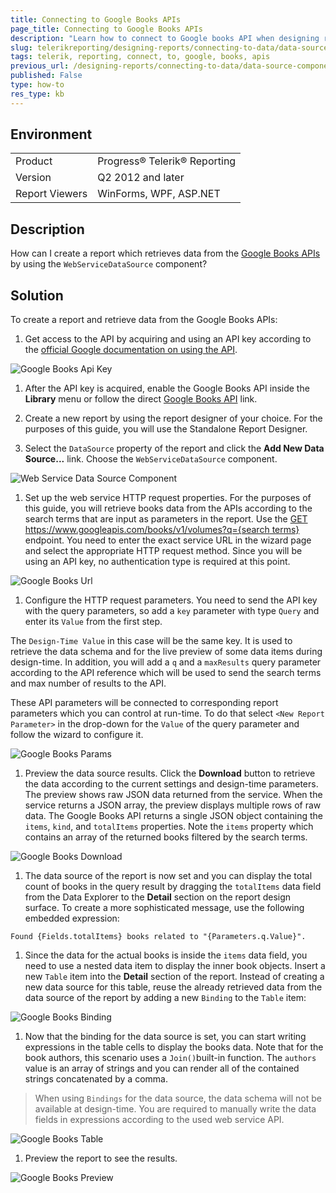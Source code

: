 ```yaml
---
title: Connecting to Google Books APIs
page_title: Connecting to Google Books APIs
description: "Learn how to connect to Google books API when designing reports and connecting to data with Telerik reporting."
slug: telerikreporting/designing-reports/connecting-to-data/data-source-components/webservicedatasource-component/how-to-connect-to-google-books-apis
tags: telerik, reporting, connect, to, google, books, apis
previous_url: /designing-reports/connecting-to-data/data-source-components/webservicedatasource-component/how-to-connect-to-google-books-apis.html
published: False
type: how-to
res_type: kb
---
```


## Environment

<table>
	<tbody>
		<tr>
			<td>Product</td>
			<td>Progress® Telerik® Reporting</td>
		</tr>
		<tr>
			<td>Version</td>
			<td>Q2 2012 and later</td>
		</tr>
	        <tr>
			<td>Report Viewers</td>
			<td>WinForms, WPF, ASP.NET</td>
		</tr>
	</tbody>
</table>

## Description

How can I create a report which retrieves data from the [Google Books APIs](https://developers.google.com/books/) by using the `WebServiceDataSource` component?       

## Solution

To create a report and retrieve data from the Google Books APIs:

1. Get access to the API by acquiring and using an API key according to the [official Google documentation on using the API](https://developers.google.com/books/docs/v1/using).             

  ![Google Books Api Key](resources/DataSources/GoogleBooksApiKey.png)

1. After the API key is acquired, enable the Google Books API inside the **Library** menu or follow the direct [Google Books API](https://console.developers.google.com/apis/library/books.googleapis.com) link.

1. Create a new report by using the report designer of your choice. For the purposes of this guide, you will use the Standalone Report Designer.

1. Select the `DataSource` property of the report and click the **Add New Data Source...** link. Choose the `WebServiceDataSource` component.               

  ![Web Service Data Source Component](resources/DataSources/WebServiceDataSourceComponent.png)

1. Set up the web service HTTP request properties. For the purposes of this guide, you will retrieve books data from the APIs according to the search terms that are input as parameters in the report. Use the [GET https://www.googleapis.com/books/v1/volumes?q={search terms}](https://developers.google.com/books/docs/v1/reference/volumes/list) endpoint. You need to enter the exact service URL in the wizard page and select the appropriate HTTP request method. Since you will be using an API key, no authentication type is required at this point.

  ![Google Books Url](resources/DataSources/GoogleBooksUrl.png)

1. Configure the HTTP request parameters. You need to send the API key with the query parameters, so add a `key` parameter with type `Query` and enter its `Value` from the first step.

  The `Design-Time Value` in this case will be the same key. It is used to retrieve the data schema and for the live preview of some data items during design-time. In addition, you will add a `q` and a `maxResults` query parameter according to the API reference which will be used to send the search terms and max number of results to the API.

  These API parameters will be connected to corresponding report parameters which you can control at run-time. To do that select `<New Report Parameter>` in the drop-down for the `Value` of the query parameter and follow the wizard to configure it.

  ![Google Books Params](resources/DataSources/GoogleBooksParams.png)

1. Preview the data source results. Click the __Download__ button to retrieve the data according to the current settings and design-time parameters. The preview shows raw JSON data returned from the service. When the service returns a JSON array, the preview displays multiple rows of raw data. The Google Books API returns a single JSON object containing the `items`, `kind`, and `totalItems` properties. Note the `items` property which contains an array of the returned books filtered by the search terms.

  ![Google Books Download](resources/DataSources/GoogleBooksDownload.png)

1. The data source of the report is now set and you can display the total count of books in the query result by dragging the `totalItems` data field from the Data Explorer to the **Detail** section on the report design surface. To create a more sophisticated message, use the following embedded expression:

  ````
  Found {Fields.totalItems} books related to "{Parameters.q.Value}".
  ````  

1. Since the data for the actual books is inside the `items` data field, you need to use a nested data item to display the inner book objects. Insert a new `Table` item into the **Detail** section of the report. Instead of creating a new data source for this table, reuse the already retrieved data from the data source of the report by adding a new `Binding` to the `Table` item:

  ![Google Books Binding](resources/DataSources/GoogleBooksBinding.png)

1. Now that the binding for the data source is set, you can start writing expressions in the table cells to display the books data. Note that for the book authors, this scenario uses a `Join()`built-in function. The `authors` value is an array of strings and you can render all of the contained strings concatenated by a comma.

  >When using `Bindings` for the data source, the data schema will not be available at design-time. You are required to manually write the data fields in expressions according to the used web service API.               

  ![Google Books Table](resources/DataSources/GoogleBooksTable.png)

1. Preview the report to see the results.  

  ![Google Books Preview](resources/DataSources/GoogleBooksPreview.png)
